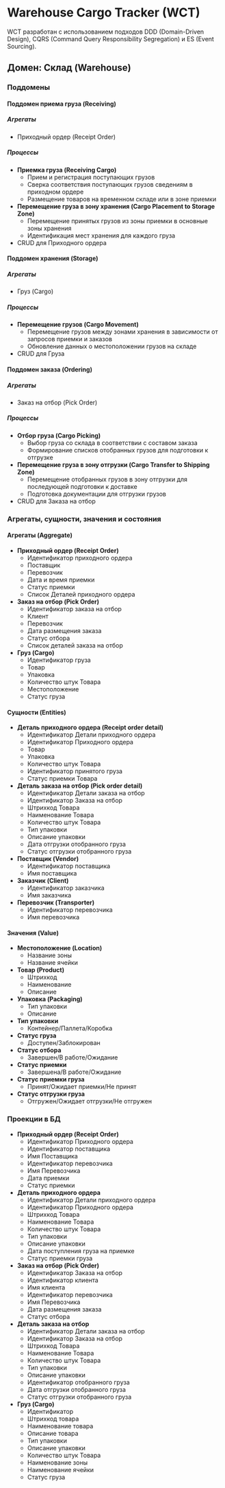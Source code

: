 # Warehouse Cargo Tracker (WCT)

WCT разработан с использованием подходов DDD (Domain-Driven Design), CQRS (Command Query Responsibility Segregation) и ES (Event Sourcing).

## Домен: Склад (Warehouse)

### Поддомены

#### Поддомен приема груза (Receiving)
##### Агрегаты
- Приходный ордер (Receipt Order)

##### Процессы
- **Приемка груза (Receiving Cargo)**
    - Прием и регистрация поступающих грузов
    - Сверка соответствия поступающих грузов сведениям в приходном ордере
    - Размещение товаров на временном складе или в зоне приемки
- **Перемещение груза в зону хранения (Cargo Placement to Storage Zone)**
    - Перемещение принятых грузов из зоны приемки в основные зоны хранения
    - Идентификация мест хранения для каждого груза
- CRUD для Приходного ордера

#### Поддомен хранения (Storage)
##### Агрегаты
- Груз (Cargo)

##### Процессы
- **Перемещение грузов (Cargo Movement)**
    - Перемещение грузов между зонами хранения в зависимости от запросов приемки и заказов
    - Обновление данных о местоположении грузов на складе
- CRUD для Груза

#### Поддомен заказа (Ordering)
##### Агрегаты
- Заказ на отбор (Pick Order)

##### Процессы
- **Отбор груза (Cargo Picking)**
    - Выбор груза со склада в соответствии с составом заказа
    - Формирование списков отобранных грузов для подготовки к отгрузке
- **Перемещение груза в зону отгрузки (Cargo Transfer to Shipping Zone)**
    - Перемещение отобранных грузов в зону отгрузки для последующей подготовки к доставке
    - Подготовка документации для отгрузки грузов
- CRUD для Заказа на отбор

### Агрегаты, сущности, значения и состояния

#### Агрегаты (Aggregate)
- **Приходный ордер (Receipt Order)**
    - Идентификатор приходного ордера
    - Поставщик
    - Перевозчик
    - Дата и время приемки
    - Статус приемки
    - Список Деталей приходного ордера
- **Заказ на отбор (Pick Order)**
    - Идентификатор заказа на отбор
    - Клиент
    - Перевозчик
    - Дата размещения заказа
    - Статус отбора
    - Список деталей заказа на отбор
- **Груз (Cargo)**
    - Идентификатор груза
    - Товар
    - Упаковка
    - Количество штук Товара
    - Местоположение
    - Статус груза

#### Сущности (Entities)
- **Деталь приходного ордера (Receipt order detail)**
    - Идентификатор Детали приходного ордера
    - Идентификатор Приходного ордера
    - Товар
    - Упаковка
    - Количество штук Товара
    - Идентификатор принятого груза
    - Статус приемки Товара
- **Деталь заказа на отбор (Pick order detail)**
    - Идентификатор Детали заказа на отбор
    - Идентификатор Заказа на отбор
    - Штрихкод Товара
    - Наименование Товара
    - Количество штук Товара
    - Тип упаковки
    - Описание упаковки
    - Дата отгрузки отобранного груза
    - Статус отгрузки отобранного груза
- **Поставщик (Vendor)**
    - Идентификатор поставщика
    - Имя поставщика
- **Заказчик (Client)**
    - Идентификатор заказчика
    - Имя заказчика
- **Перевозчик (Transporter)**
    - Идентификатор перевозчика
    - Имя перевозчика

#### Значения (Value)
- **Местоположение (Location)**
    - Название зоны
    - Название ячейки
- **Товар (Product)**
    - Штрихкод
    - Наименование
    - Описание
- **Упаковка (Packaging)**
    - Тип упаковки
    - Описание
- **Тип упаковки**
    - Контейнер/Паллета/Коробка
- **Статус груза**
    - Доступен/Заблокирован
- **Статус отбора**
    - Завершен/В работе/Ожидание
- **Статус приемки**
    - Завершена/В работе/Ожидание
- **Статус приемки груза**
    - Принят/Ожидает приемки/Не принят
- **Статус отгрузки груза**
    - Отгружен/Ожидает отгрузки/Не отгружен

### Проекции в БД
- **Приходный ордер (Receipt Order)**
    - Идентификатор Приходного ордера
    - Идентификатор поставщика
    - Имя Поставщика
    - Идентификатор перевозчика
    - Имя Перевозчика
    - Дата приемки
    - Статус приемки
- **Деталь приходного ордера**
    - Идентификатор Детали приходного ордера
    - Идентификатор Приходного ордера
    - Штрихкод Товара
    - Наименование Товара
    - Количество штук Товара
    - Тип упаковки
    - Описание упаковки
    - Дата поступления груза на приемке
    - Статус приемки груза
- **Заказ на отбор (Pick Order)**
    - Идентификатор Заказа на отбор
    - Идентификатор клиента
    - Имя клиента
    - Идентификатор перевозчика
    - Имя Перевозчика
    - Дата размещения заказа
    - Статус отбора
- **Деталь заказа на отбор** 
    - Идентификатор Детали заказа на отбор
    - Идентификатор Заказа на отбор
    - Штрихкод Товара
    - Наименование Товара
    - Количество штук Товара
    - Тип упаковки
    - Описание упаковки
    - Идентификатор отобранного груза
    - Дата отгрузки отобранного груза
    - Статус отгрузки отобранного груза
- **Груз (Cargo)**
    - Идентификатор
    - Штрихкод товара
    - Наименование товара
    - Описание товара
    - Тип упаковки
    - Описание упаковки
    - Количество штук Товара
    - Наименование зоны
    - Наименование ячейки
    - Статус груза
